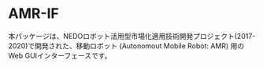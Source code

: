 ﻿# AMR-IF

本パッケージは、NEDOロボット活用型市場化適用技術開発プロジェクト(2017-2020)で開発された、移動ロボット (Autonomout Mobile Robot: AMR) 用のWeb GUIインターフェースです。
